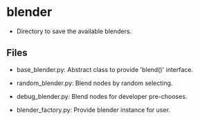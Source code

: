 # blender
* Directory to save the available blenders.

## Files
* base_blender.py: Abstract class to provide 'blend()' interface.
* random_blender.py: Blend nodes by random selecting.
* debug_blender.py: Blend nodes for developer pre-chooses. 

* blender_factory.py: Provide blender instance for user.
